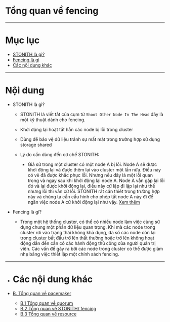 # Tổng quan về fencing
 

___


# Mục lục

+ [STONITH là gì?](#stonith)
+ [Fencing là gì](#whatis)
+ [Các nội dung khác](#others-content)


___

# Nội dung

+ <a name="stonith">STONITH là gì?</a>

	+ STONITH là viết tắt của cụm từ `Shoot Other Node In The Head` đây là một kỹ thuật dành cho fencing.
	+ Khởi động lại hoặt tắt hẳn các node bị lỗi trong cluster
	+ Dùng để bảo vệ dữ liệu tránh sự mất mát trong trường hợp sử dụng storage shared
	+ Lý do cần dùng đến cơ chế STONITH:

		- Giả sử trong một cluster có một node A bị lỗi. Node A sẽ được khởi động lại và được thêm lại vào cluster một lần nữa. Điều này có vẻ đã được khắc phục lỗi. Nhưng nếu đây là một lỗi quan trọng và ngay sau khi khởi động lại node A. Node A vẫn gặp lại lỗi đó và lại được khởi động lại, điều này cứ lặp đi lặp lại như thế nhưng lỗi thì vẫn cứ lỗi. STONITH rất cần thiết trong trường hợp này và chúng ta cần cấu hình cho phép tắt node A này đi để ngăn việc node A cứ khởi động lại như vậy. [Xem thêm](fencing-overview.md#whatis)


+  <a name="whatis">Fencing là gì?</a>

	- Trong một hệ thống cluster, có thể có nhiều node làm việc cùng sử dụng chung một phần dữ liệu quan trọng. Khi mà các node trong cluster rơi vào trạng thái không khả dụng, đa số các node còn lại trong cluster bắt đầu trở lên thất thường hoặc trở lên không hoạt động  dẫn đến cần có các hành động thủ công của người quản trị viên. Các vấn đề gây ra bởi các node trong cluster có thể được giảm nhẹ bằng việc thiết lập một chính sách fencing.
___

- # <a name="others-content">Các nội dung khác</a>

- [B. Tổng quan về pacemaker](pacemaker-overview.md)
	- [B.1 Tổng quan về quorum](quorum-overview.md)
	- [B.2 Tổng quan về STONITH/ fencing](fencing-overview.md)
	- [B.3 Tổng quan về resource](resource-overview.md)